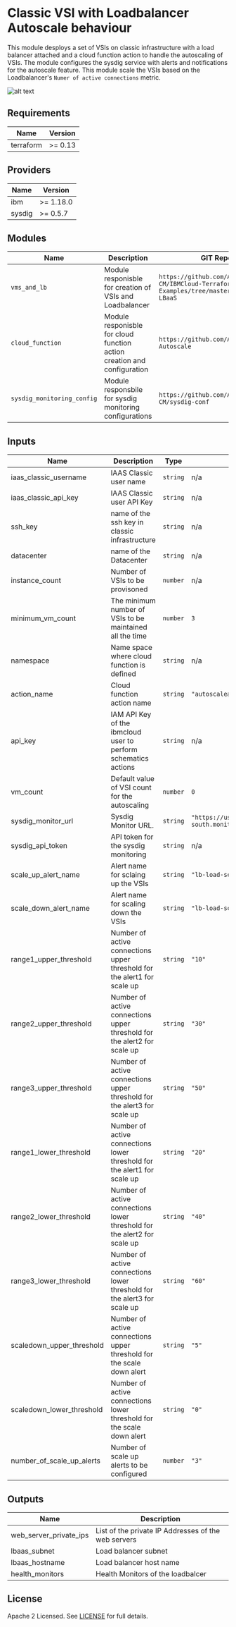 # Classic VSI with Loadbalancer Autoscale behaviour

This module desploys a set of VSIs on classic infrastructure with a load balancer attached and a cloud function action to handle the autoscaling of VSIs. The module configures the sysdig service with alerts and notifications for the autoscale feature. This module scale the VSIs based on the Loadbalancer's `Numer of active connections` metric.

![alt text](https://github.com/Anil-CM/schematics-solutions/blob/main/Classic-VSI-LbaaS-Autoscale/VSI-Sysdig-Automation.png?raw=true)

## Requirements

| Name | Version |
|------|---------|
| terraform | >= 0.13 |


## Providers

| Name | Version |
|------|---------|
| ibm | >= 1.18.0 |
| sysdig | >= 0.5.7 |

## Modules
| Name | Description | GIT Repo |
|------|-------------|----------|
| `vms_and_lb` | Module responisble for creation of VSIs and Loadbalancer | `https://github.com/Anil-CM/IBMCloud-Terraform-Examples/tree/master/ClassicVSI-LBaaS`|
| `cloud_function` | Module responisble for cloud function action creation and configuration | `https://github.com/Anil-CM/CF-Autoscale` |
| `sysdig_monitoring_config` | Module responsbile for sysdig monitoring configurations | `https://github.com/Anil-CM/sysdig-conf` |


## Inputs

| Name | Description | Type | Default | Required |
|------|-------------|------|---------|:--------:|
| iaas\_classic\_username|IAAS Classic user name | `string` | n/a | yes |
| iaas\_classic\_api\_key | IAAS Classic user API Key | `string` | n/a | yes |
| ssh\_key | name of the ssh key in classic infrastructure | `string` | n/a | yes |
| datacenter | name of the Datacenter | `string` | n/a | yes |
| instance\_count | Number of VSIs to be provisoned | `number` | n/a | yes |
| minimum\_vm\_count | The minimum number of VSIs to be maintained all the time | `number` | `3` | no |
| namespace | Name space where cloud function is defined | `string` | n/a | yes |
| action\_name | Cloud function action name | `string` | `"autoscaleaction"` | no |
| api\_key | IAM API Key of the ibmcloud user to perform schematics actions | `string` | n/a | yes |
| vm\_count | Default value of VSI count for the autoscaling | `number` | `0` | no |
| sysdig\_monitor\_url | Sysdig Monitor URL. | `string` | `"https://us-south.monitoring.cloud.ibm.com"`| no |
| sysdig\_api\_token | API token for the sysdig monitoring | `string` | n/a | yes |
| scale\_up\_alert\_name | Alert name for sclaing up the VSIs | `string` | `"lb-load-scale-up-alert"` | no |
| scale\_down\_alert\_name | Alert name for scaling down the VSIs | `string` | `"lb-load-scale-down-alert"` | no |
|range1\_upper\_threshold | Number of active connections upper threshold for the alert1 for scale up | `string` | `"10"` | no |
|range2\_upper\_threshold | Number of active connections upper threshold for the alert2 for scale up | `string` | `"30"` | no |
|range3\_upper\_threshold | Number of active connections upper threshold for the alert3 for scale up | `string` | `"50"` | no |
|range1\_lower\_threshold | Number of active connections lower threshold for the alert1 for scale up | `string` | `"20"` | no |
|range2\_lower\_threshold | Number of active connections lower threshold for the alert2 for scale up | `string` | `"40"` | no |
|range3\_lower\_threshold | Number of active connections lower threshold for the alert3 for scale up | `string` | `"60"` | no |
|scaledown\_upper\_threshold | Number of active connections upper threshold for the scale down alert | `string` | `"5"`  | no |
|scaledown\_lower\_threshold | Number of active connections lower threshold for the scale down alert | `string` | `"0"`  | no |
| number\_of\_scale\_up\_alerts | Number of scale up alerts to be configured | `number` | `"3"` | no |



## Outputs

| Name | Description |
|------|-------------|
| web\_server\_private\_ips | List of the private IP Addresses of the web servers |
| lbaas\_subnet | Load balancer subnet |
| lbaas\_hostname | Load balancer host name |
| health\_monitors| Health Monitors of the loadbalcer |

## License

Apache 2 Licensed. See [LICENSE](LICENSE) for full details.


